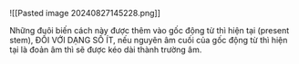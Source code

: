![[Pasted image 20240827145228.png]]
  

Những đuôi biến cách này được thêm vào gốc động từ thì hiện tại (present stem), ĐỐI VỚI DẠNG SỐ ÍT, nếu nguyên âm cuối của gốc động từ thì hiện tại là đoản âm thì sẽ được kéo dài thành trường âm.